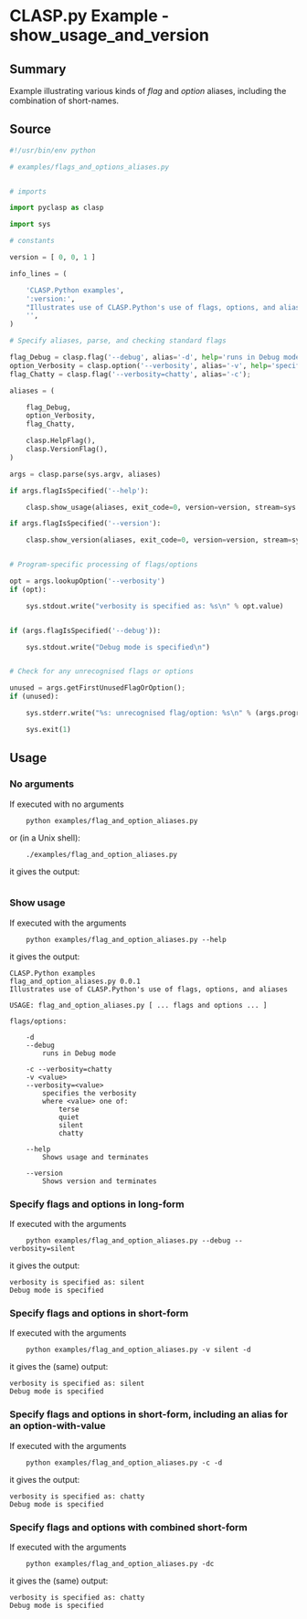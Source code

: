 # CLASP.py Example - **show_usage_and_version**

## Summary

Example illustrating various kinds of *flag* and *option* aliases, including the combination of short-names.

## Source

```python
#!/usr/bin/env python

# examples/flags_and_options_aliases.py


# imports

import pyclasp as clasp

import sys

# constants

version = [ 0, 0, 1 ]

info_lines = (

    'CLASP.Python examples',
    ':version:',
    "Illustrates use of CLASP.Python's use of flags, options, and aliases",
    '',
)

# Specify aliases, parse, and checking standard flags

flag_Debug = clasp.flag('--debug', alias='-d', help='runs in Debug mode');
option_Verbosity = clasp.option('--verbosity', alias='-v', help='specifies the verbosity', values=[ 'terse', 'quiet', 'silent', 'chatty' ]);
flag_Chatty = clasp.flag('--verbosity=chatty', alias='-c');

aliases = (

    flag_Debug,
    option_Verbosity,
    flag_Chatty,

    clasp.HelpFlag(),
    clasp.VersionFlag(),
)

args = clasp.parse(sys.argv, aliases)

if args.flagIsSpecified('--help'):

    clasp.show_usage(aliases, exit_code=0, version=version, stream=sys.stdout, info_lines = info_lines)

if args.flagIsSpecified('--version'):

    clasp.show_version(aliases, exit_code=0, version=version, stream=sys.stdout)


# Program-specific processing of flags/options

opt = args.lookupOption('--verbosity')
if (opt):

    sys.stdout.write("verbosity is specified as: %s\n" % opt.value)


if (args.flagIsSpecified('--debug')):

    sys.stdout.write("Debug mode is specified\n")


# Check for any unrecognised flags or options

unused = args.getFirstUnusedFlagOrOption();
if (unused):

    sys.stderr.write("%s: unrecognised flag/option: %s\n" % (args.program_name, unused))

    sys.exit(1)
```

## Usage

### No arguments

If executed with no arguments

```
    python examples/flag_and_option_aliases.py
```

or (in a Unix shell):

```
    ./examples/flag_and_option_aliases.py
```

it gives the output:

```
```

### Show usage

If executed with the arguments

```
    python examples/flag_and_option_aliases.py --help
```

it gives the output:

```
CLASP.Python examples
flag_and_option_aliases.py 0.0.1
Illustrates use of CLASP.Python's use of flags, options, and aliases

USAGE: flag_and_option_aliases.py [ ... flags and options ... ]

flags/options:

	-d
	--debug
		runs in Debug mode

	-c --verbosity=chatty
	-v <value>
	--verbosity=<value>
		specifies the verbosity
		where <value> one of:
			terse
			quiet
			silent
			chatty

	--help
		Shows usage and terminates

	--version
		Shows version and terminates
```

### Specify flags and options in long-form

If executed with the arguments

```
    python examples/flag_and_option_aliases.py --debug --verbosity=silent
```

it gives the output:

```
verbosity is specified as: silent
Debug mode is specified
```

### Specify flags and options in short-form

If executed with the arguments

```
    python examples/flag_and_option_aliases.py -v silent -d
```

it gives the (same) output:

```
verbosity is specified as: silent
Debug mode is specified
```

### Specify flags and options in short-form, including an alias for an option-with-value

If executed with the arguments

```
    python examples/flag_and_option_aliases.py -c -d
```

it gives the output:

```
verbosity is specified as: chatty
Debug mode is specified
```

### Specify flags and options with combined short-form

If executed with the arguments

```
    python examples/flag_and_option_aliases.py -dc
```

it gives the (same) output:

```
verbosity is specified as: chatty
Debug mode is specified
```

